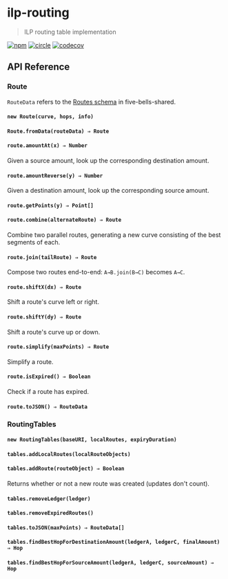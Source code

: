 # ilp-routing

> ILP routing table implementation

[![npm][npm-image]][npm-url] [![circle][circle-image]][circle-url] [![codecov][codecov-image]][codecov-url]

[npm-image]: https://img.shields.io/npm/v/ilp-routing.svg?style=flat
[npm-url]: https://npmjs.org/package/ilp-routing
[circle-image]: https://circleci.com/gh/interledgerjs/ilp-routing.svg?style=shield
[circle-url]: https://circleci.com/gh/interledgerjs/ilp-routing
[codecov-image]: https://codecov.io/gh/interledgerjs/ilp-routing/branch/master/graph/badge.svg
[codecov-url]: https://codecov.io/gh/interledgerjs/ilp-routing

## API Reference

### Route

`RouteData` refers to the [Routes schema](https://github.com/interledgerjs/five-bells-shared/blob/master/schemas/Routes.json) in five-bells-shared.

#### `new Route(curve, hops, info)`
#### `Route.fromData(routeData) ⇒ Route`
#### `route.amountAt(x) ⇒ Number`

Given a source amount, look up the corresponding destination amount.

#### `route.amountReverse(y) ⇒ Number`

Given a destination amount, look up the corresponding source amount.

#### `route.getPoints(y) ⇒ Point[]`

#### `route.combine(alternateRoute) ⇒ Route`

Combine two parallel routes, generating a new curve consisting of the best segments of each.

#### `route.join(tailRoute) ⇒ Route`

Compose two routes end-to-end: `A→B.join(B→C)` becomes `A→C`.

#### `route.shiftX(dx) ⇒ Route`

Shift a route's curve left or right.

#### `route.shiftY(dy) ⇒ Route`

Shift a route's curve up or down.

#### `route.simplify(maxPoints) ⇒ Route`

Simplify a route.

#### `route.isExpired() ⇒ Boolean`

Check if a route has expired.

#### `route.toJSON() ⇒ RouteData`

### RoutingTables

#### `new RoutingTables(baseURI, localRoutes, expiryDuration)`
#### `tables.addLocalRoutes(localRouteObjects)`
#### `tables.addRoute(routeObject) ⇒ Boolean`

Returns whether or not a new route was created (updates don't count).

#### `tables.removeLedger(ledger)`
#### `tables.removeExpiredRoutes()`
#### `tables.toJSON(maxPoints) ⇒ RouteData[]`
#### `tables.findBestHopForDestinationAmount(ledgerA, ledgerC, finalAmount) ⇒ Hop`
#### `tables.findBestHopForSourceAmount(ledgerA, ledgerC, sourceAmount) ⇒ Hop`
